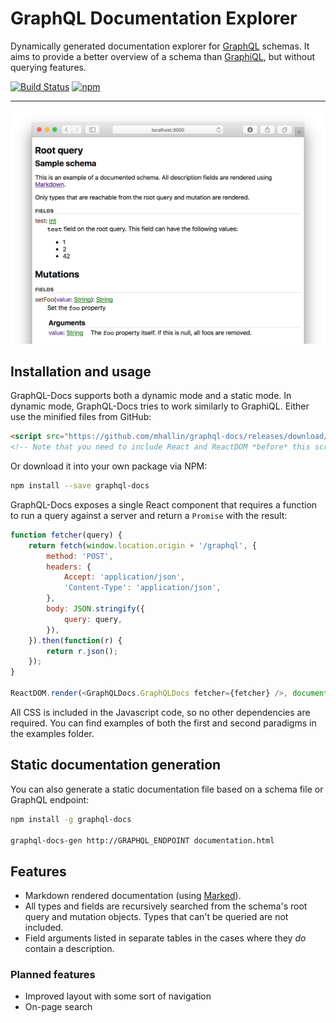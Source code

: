 # GraphQL Documentation Explorer

Dynamically generated documentation explorer for [GraphQL](http://graphql.org)
schemas. It aims to provide a better overview of a schema than
[GraphiQL](https://github.com/graphql/graphiql), but without querying features.

[![Build Status](https://travis-ci.org/mhallin/graphql-docs.svg?branch=master)](https://travis-ci.org/mhallin/graphql-docs)
[![npm](https://img.shields.io/npm/v/graphql-docs.svg?maxAge=2592000)](https://www.npmjs.com/package/graphql-docs)

---

![Example Screenshot](docs/example.png)

## Installation and usage

GraphQL-Docs supports both a dynamic mode and a static mode. In dynamic mode,
GraphQL-Docs tries to work similarly to GraphiQL. Either use the minified files
from GitHub:

```html
<script src="https://github.com/mhallin/graphql-docs/releases/download/v0.2.0/graphql-docs.min.js"></script>
<!-- Note that you need to include React and ReactDOM *before* this script tag -->
```

Or download it into your own package via NPM:

```sh
npm install --save graphql-docs
```

GraphQL-Docs exposes a single React component that requires a function to run a
query against a server and return a `Promise` with the result:

```javascript
function fetcher(query) {
    return fetch(window.location.origin + '/graphql', {
        method: 'POST',
        headers: {
            Accept: 'application/json',
            'Content-Type': 'application/json',
        },
        body: JSON.stringify({
            query: query,
        }),
    }).then(function(r) {
        return r.json();
    });
}

ReactDOM.render(<GraphQLDocs.GraphQLDocs fetcher={fetcher} />, document.body);
```

All CSS is included in the Javascript code, so no other dependencies are
required. You can find examples of both the first and second paradigms in the
examples folder.

## Static documentation generation

You can also generate a static documentation file based on a schema file or
GraphQL endpoint:

```sh
npm install -g graphql-docs

graphql-docs-gen http://GRAPHQL_ENDPOINT documentation.html
```

## Features

* Markdown rendered documentation (using
  [Marked](https://github.com/chjj/marked)).
* All types and fields are recursively searched from the schema's root query and
  mutation objects. Types that can't be queried are not included.
* Field arguments listed in separate tables in the cases where they *do* contain
  a description.

### Planned features

* Improved layout with some sort of navigation
* On-page search
